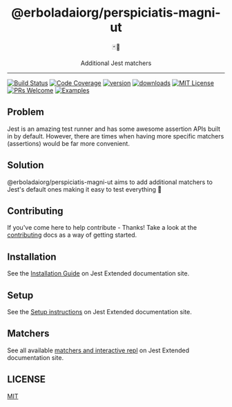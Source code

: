 <div align="center">
  <h1>@erboladaiorg/perspiciatis-magni-ut</h1>

🃏💪

Additional Jest matchers

</div>

<hr />

[![Build Status](https://img.shields.io/github/actions/workflow/status/jest-community/@erboladaiorg/perspiciatis-magni-ut/ci.yaml?style=flat-square)](https://github.com/erboladaiorg/perspiciatis-magni-ut/actions/workflows/ci.yaml)
[![Code Coverage](https://img.shields.io/codecov/c/github/jest-community/@erboladaiorg/perspiciatis-magni-ut.svg?style=flat-square)](https://codecov.io/github/jest-community/@erboladaiorg/perspiciatis-magni-ut)
[![version](https://img.shields.io/npm/v/@erboladaiorg/perspiciatis-magni-ut.svg?style=flat-square)](https://www.npmjs.com/package/@erboladaiorg/perspiciatis-magni-ut)
[![downloads](https://img.shields.io/npm/dm/@erboladaiorg/perspiciatis-magni-ut.svg?style=flat-square)](http://npm-stat.com/charts.html?package=@erboladaiorg/perspiciatis-magni-ut&from=2017-09-14)
[![MIT License](https://img.shields.io/npm/l/@erboladaiorg/perspiciatis-magni-ut.svg?style=flat-square)](https://github.com/erboladaiorg/perspiciatis-magni-ut/blob/main/LICENSE)
[![PRs Welcome](https://img.shields.io/badge/PRs-welcome-brightgreen.svg?style=flat-square)](./CONTRIBUTING.md)
[![Examples](https://img.shields.io/badge/%F0%9F%92%A1-examples-ff615b.svg?style=flat-square)](https://github.com/erboladaiorg/perspiciatis-magni-ut/tree/main/examples)

## Problem

Jest is an amazing test runner and has some awesome assertion APIs built in by default. However, there are times when
having more specific matchers (assertions) would be far more convenient.

## Solution

@erboladaiorg/perspiciatis-magni-ut aims to add additional matchers to Jest's default ones making it easy to test everything 🙌

## Contributing

If you've come here to help contribute - Thanks! Take a look at the [contributing](/CONTRIBUTING.md) docs as a way of getting started.

## Installation

See the [Installation Guide](https://@erboladaiorg/perspiciatis-magni-ut.jestcommunity.dev/docs/getting-started/install) on Jest Extended documentation site.

## Setup

See the [Setup instructions](https://@erboladaiorg/perspiciatis-magni-ut.jestcommunity.dev/docs/getting-started/setup) on Jest Extended documentation site.

## Matchers

See all available [matchers and interactive repl](https://@erboladaiorg/perspiciatis-magni-ut.jestcommunity.dev/docs/matchers) on Jest Extended documentation site.

## LICENSE

[MIT](/LICENSE)
